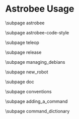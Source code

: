 
# Astrobee Usage

\subpage astrobee

\subpage astrobee-code-style

\subpage teleop

\subpage release

\subpage managing_debians

\subpage new_robot

\subpage doc

\subpage conventions

\subpage adding_a_command

\subpage command_dictionary